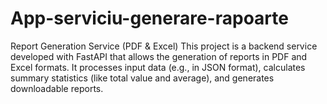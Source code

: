 # App-serviciu-generare-rapoarte
Report Generation Service (PDF &amp; Excel)  This project is a backend service developed with FastAPI that allows the generation of reports in PDF and Excel formats. It processes input data (e.g., in JSON format), calculates summary statistics (like total value and average), and generates downloadable reports.
